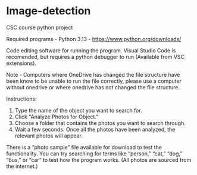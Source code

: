 # Image-detection
CSC course python project

Required programs - 
Python 3.13 - https://www.python.org/downloads/

Code editing software for running the program. Visual Studio Code is recomended, but requires a python debugger to run (Available from VSC extensions).

Note - Computers where OneDrive has changed the file structure have been know to be unable to run the file correctly, please use a computer without onedrive or where onedrive has not changed the file structure.

Instructions:
1.	Type the name of the object you want to search for.
2.	Click "Analyze Photos for Object."
3.	Choose a folder that contains the photos you want to search through.
4.	Wait a few seconds. Once all the photos have been analyzed, the relevant photos will appear.

There is a “photo sample” file available for download to test the functionality. You can try searching for terms like “person,” “cat,” “dog,” “bus,” or “car” to test how the program works. (All photos are sourced from the internet.)
